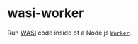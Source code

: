 # wasi-worker

Run [WASI](https://nodejs.org/api/wasi.html) code inside of a Node.js
[`Worker`](https://nodejs.org/api/worker_threads.html).
